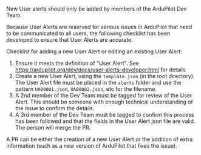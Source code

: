 New User alerts should only be added by members of the ArduPilot Dev Team.

Because User Alerts are reserved for serious issues in ArduPilot that need to be communicated to all users, the following checklist has been developed
to ensure that User Alerts are accurate.

Checklist for adding a new User Alert or editing an existing User Alert:

1. Ensure it meets the definition of "User Alert". See https://ardupilot.org/dev/docs/user-alerts-developer.html for details
2. Create a new User Alert, using the ``template.json`` (in the root directory). The User Alert file must be placed in the ``alerts`` folder
   and use the pattern ``UA00001.json``, ``UA00002.json``, etc for the filename.
3. A 2nd member of the Dev Team must be tagged for review of the User Alert. This should be someone with enough technical understanding of the issue to confirm the
   details.
4. A 3rd member of the Dev Team must be tagged to confirm this process has been followed and that the fields in the User Alert json file are valid.
   The person will merge the PR.
   
A PR can be either the creation of a new User Alert or the addition of extra information (such as a new version of ArduPilot that fixes the issue).
